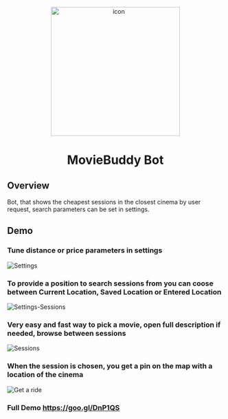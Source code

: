 <p align="center">
  <img width="300" alt="icon" src="https://user-images.githubusercontent.com/10441153/38598296-79fb1c9c-3d64-11e8-9bb9-12788721dcd0.jpg">
  <h1 align="center">MovieBuddy Bot</h1>
</p>

## Overview
<span>Bot, that shows the cheapest sessions in the closest cinema by user request, search parameters can be set in settings.</span>

## Demo
### Tune distance or price parameters in settings
![Settings](https://cloud.githubusercontent.com/assets/10441153/22891932/f05e8b42-f221-11e6-890e-e10165975bc6.gif)

### To provide a position to search sessions from you can coose between Current Location, Saved Location or Entered Location
![Settings-Sessions](https://cloud.githubusercontent.com/assets/10441153/22892049/3fdfb452-f222-11e6-8270-acbdf4cfd125.gif)

### Very easy and fast way to pick a movie, open full description if needed, browse between sessions
![Sessions](https://cloud.githubusercontent.com/assets/10441153/22892171/b69403d2-f222-11e6-84f3-83a09d34050b.gif)

### When the session is chosen, you get a pin on the map with a location of the cinema
![Get a ride](https://cloud.githubusercontent.com/assets/10441153/22892501/d828ac36-f223-11e6-9c0a-c2717c7bbed4.gif)

### Full Demo https://goo.gl/DnP1QS
